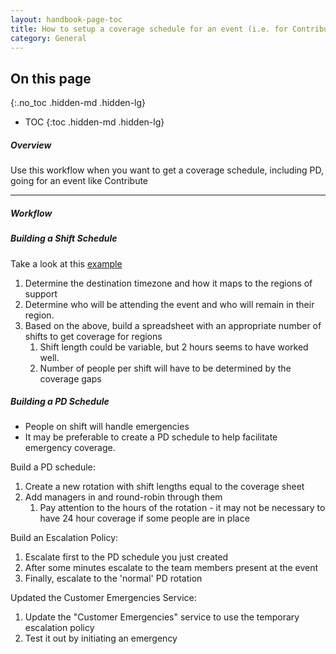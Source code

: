 ```yaml
---
layout: handbook-page-toc
title: How to setup a coverage schedule for an event (i.e. for Contribute)
category: General
---
```


## On this page
{:.no_toc .hidden-md .hidden-lg}

- TOC
{:toc .hidden-md .hidden-lg}

##### Overview

Use this workflow when you want to get a coverage schedule, including PD, going for an event like Contribute

---
##### Workflow

##### Building a Shift Schedule

Take a look at this [example](https://docs.google.com/spreadsheets/d/1HcGQNfjmNRapB3gpxTcIzn2zf_ppg8SOVuhd5t1cH0I/edit#gid=278887560)

1. Determine the destination timezone and how it maps to the regions of support
1. Determine who will be attending the event and who will remain in their region.
1. Based on the above, build a spreadsheet with an appropriate number of shifts to get coverage for regions
   1. Shift length could be variable, but 2 hours seems to have worked well.
   1. Number of people per shift will have to be determined by the coverage gaps

##### Building a PD Schedule
- People on shift will handle emergencies
- It may be preferable to create a PD schedule to help facilitate emergency coverage.

Build a PD schedule:
1. Create a new rotation with shift lengths equal to the coverage sheet
1. Add managers in and round-robin through them
   1. Pay attention to the hours of the rotation - it may not be necessary to have 24 hour coverage if some people are in place

Build an Escalation Policy:
1. Escalate first to the PD schedule you just created
1. After some minutes escalate to the team members present at the event
1. Finally, escalate to the 'normal' PD rotation

Updated the Customer Emergencies Service:
1. Update the "Customer Emergencies" service to use the temporary escalation policy
1. Test it out by initiating an emergency
